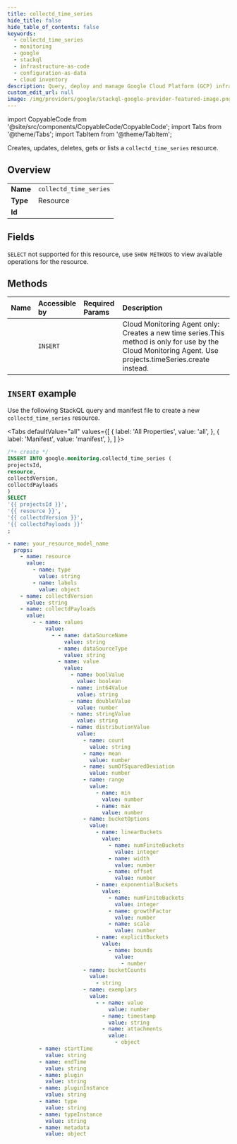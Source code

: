 ```yaml
---
title: collectd_time_series
hide_title: false
hide_table_of_contents: false
keywords:
  - collectd_time_series
  - monitoring
  - google
  - stackql
  - infrastructure-as-code
  - configuration-as-data
  - cloud inventory
description: Query, deploy and manage Google Cloud Platform (GCP) infrastructure and resources using SQL
custom_edit_url: null
image: /img/providers/google/stackql-google-provider-featured-image.png
---
```


import CopyableCode from '@site/src/components/CopyableCode/CopyableCode';
import Tabs from '@theme/Tabs';
import TabItem from '@theme/TabItem';

Creates, updates, deletes, gets or lists a <code>collectd_time_series</code> resource.

## Overview
<table><tbody>
<tr><td><b>Name</b></td><td><code>collectd_time_series</code></td></tr>
<tr><td><b>Type</b></td><td>Resource</td></tr>
<tr><td><b>Id</b></td><td><CopyableCode code="google.monitoring.collectd_time_series" /></td></tr>
</tbody></table>

## Fields
`SELECT` not supported for this resource, use `SHOW METHODS` to view available operations for the resource.


## Methods
| Name | Accessible by | Required Params | Description |
|:-----|:--------------|:----------------|:------------|
| <CopyableCode code="projects_collectd_time_series_create" /> | `INSERT` | <CopyableCode code="projectsId" /> | Cloud Monitoring Agent only: Creates a new time series.This method is only for use by the Cloud Monitoring Agent. Use projects.timeSeries.create instead. |

## `INSERT` example

Use the following StackQL query and manifest file to create a new <code>collectd_time_series</code> resource.

<Tabs
    defaultValue="all"
    values={[
        { label: 'All Properties', value: 'all', },
        { label: 'Manifest', value: 'manifest', },
    ]
}>
<TabItem value="all">

```sql
/*+ create */
INSERT INTO google.monitoring.collectd_time_series (
projectsId,
resource,
collectdVersion,
collectdPayloads
)
SELECT 
'{{ projectsId }}',
'{{ resource }}',
'{{ collectdVersion }}',
'{{ collectdPayloads }}'
;
```
</TabItem>
<TabItem value="manifest">

```yaml
- name: your_resource_model_name
  props:
    - name: resource
      value:
        - name: type
          value: string
        - name: labels
          value: object
    - name: collectdVersion
      value: string
    - name: collectdPayloads
      value:
        - - name: values
            value:
              - - name: dataSourceName
                  value: string
                - name: dataSourceType
                  value: string
                - name: value
                  value:
                    - name: boolValue
                      value: boolean
                    - name: int64Value
                      value: string
                    - name: doubleValue
                      value: number
                    - name: stringValue
                      value: string
                    - name: distributionValue
                      value:
                        - name: count
                          value: string
                        - name: mean
                          value: number
                        - name: sumOfSquaredDeviation
                          value: number
                        - name: range
                          value:
                            - name: min
                              value: number
                            - name: max
                              value: number
                        - name: bucketOptions
                          value:
                            - name: linearBuckets
                              value:
                                - name: numFiniteBuckets
                                  value: integer
                                - name: width
                                  value: number
                                - name: offset
                                  value: number
                            - name: exponentialBuckets
                              value:
                                - name: numFiniteBuckets
                                  value: integer
                                - name: growthFactor
                                  value: number
                                - name: scale
                                  value: number
                            - name: explicitBuckets
                              value:
                                - name: bounds
                                  value:
                                    - number
                        - name: bucketCounts
                          value:
                            - string
                        - name: exemplars
                          value:
                            - - name: value
                                value: number
                              - name: timestamp
                                value: string
                              - name: attachments
                                value:
                                  - object
          - name: startTime
            value: string
          - name: endTime
            value: string
          - name: plugin
            value: string
          - name: pluginInstance
            value: string
          - name: type
            value: string
          - name: typeInstance
            value: string
          - name: metadata
            value: object

```
</TabItem>
</Tabs>
